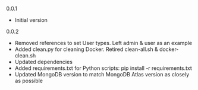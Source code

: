 0.0.1
- Initial version

0.0.2
- Removed references to set User types. Left admin & user as an example
- Added clean.py for cleaning Docker. Retired clean-all.sh & docker-clean.sh
- Updated dependencies
- Added requirements.txt for Python scripts: pip install -r requirements.txt
- Updated MongoDB version to match MongoDB Atlas version as closely as possible
